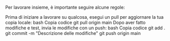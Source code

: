 Per lavorare insieme, è importante seguire alcune regole:

Prima di iniziare a lavorare su qualcosa, esegui un pull per aggiornare la tua copia locale:
bash
Copia codice
git pull origin main
Dopo aver fatto modifiche e test, invia le modifiche con un push:
bash
Copia codice
git add .
git commit -m "Descrizione delle modifiche"
git push origin main
